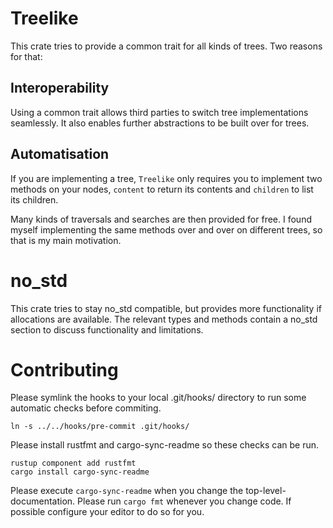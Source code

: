 # Treelike

<!-- cargo-sync-readme start -->

This crate tries to provide a common trait for all kinds of trees. Two reasons for that:

## Interoperability
Using a common trait allows third parties to switch tree implementations seamlessly. It also
enables further abstractions to be built over for trees.

## Automatisation
If you are implementing a tree, `Treelike` only requires you to implement two methods on
your nodes, `content` to return its contents and `children` to list its children.

Many kinds of traversals and searches are then provided for free. I found myself implementing
the same methods over and over on different trees, so that is my main motivation.


# no_std
This crate tries to stay no_std compatible, but provides more functionality if allocations are
available. The relevant types and methods contain a no_std section to discuss functionality and
limitations.

<!-- cargo-sync-readme end -->

# Contributing
Please symlink the hooks to your local .git/hooks/ directory to run some automatic checks before commiting.

    ln -s ../../hooks/pre-commit .git/hooks/

Please install rustfmt and cargo-sync-readme so these checks can be run.

    rustup component add rustfmt
    cargo install cargo-sync-readme

Please execute `cargo-sync-readme` when you change the top-level-documentation.
Please run `cargo fmt` whenever you change code. If possible configure your editor to do so for you.
